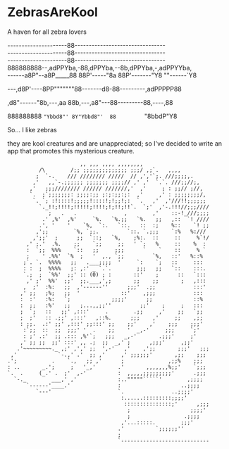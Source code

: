 # ZebrasAreKool

A haven for all zebra lovers

---------------------88--------------------------------                                                                      
---------------------88--------------------------------                                                                       
---------------------88--------------------------------                                
888888888--,adPPYba,-88,dPPYba,--8b,dPPYba,-,adPPYYba,  
------a8P"--a8P_____88 88P'-----"8a 88P'-------"Y8 ""------`Y8                                                                    

---,d8P'----8PP"""""""88-------d8-88---------,adPPPPP88  

,d8"------"8b,---,aa 88b,---,a8"---88---------88,----,88  

888888888  `"Ybbd8"' 8Y"Ybbd8"'  88         `"8bbdP"Y8  
                                                        
																												
So... I like zebras

they are kool creatures and are unappreciated; so I've decided to write an app that promotes this mysterious 
creature.

                           ,, ,,, ,,,, ,,,,,,,,
              /\        /;; ;;;;;;;;;;;;;; ;;;/ ,;`.   ,,,,
             ;  `-.    /// //////// /////  // ,','`;. ///;;;;,.
            ,'   ,,`-.;;;;;; ;;;;;;; ;;;;// ,' ,'  `.`. ///;;//;,
           ,'   ;;;//////// ////// ///////,'  ,'     ; : ;;// ;//,
           `.  ;`;;;;;;;: ;;;;:;; ;:;:;;:;:  ,'     ,' : ;;;;;;;;/,
            `. `; :!::::!;;;;;!::::!;!;;!;:  `.   ,'  ,'///!!;;;;;;
              `._!!;!!!!;!!!!!;!!!!;!;!!;!!`.  `;'  ,'-.!!!//;;;////
                 ;   .   .               ,        ,'    ::-!_///;;;;
               .' ,%'  ,%'     `%.   `%.;;   `%.   ;;   ,::  `! ////
              .', '    '    `%,  `:.   `::.   ::  :;    %::    `! ;;
             ,';;        `%, `;;.         `::. `.;;;    `:%   %:///
            ,';;'  ;      ;;  `::;   `%,    ;%:.  ::     ::     %`!/
          ,' ;.'  .%.    ;;    `;;     ;;   ' `;   %     ::    %  :
          :  `;;  %%%    `::   ;;     ;;;      `    `    ::     % `
          ;    ' .%%'  `%  ;   '  ,., `;;         `%,   ::'   %::%
         ;`. `.  %%%%   ;;   .___;;;;  '     `:    `;   ::     :::
         : :  ;  %%%%   ;: ,:' _ `.`.        ;;;   ;;   `::    :::.
         `.;  ;  `%%'  ;;' :: (0) ; :       ::'    ;      ::   `:::
          ,' ;'  %%'  ;;'  ;;.___,',;       ;;    ;;       ;   ,:::
         ,  ;'  :%:   ;;  ,'------''      ;;;'  .;;            :::'
        ,' ;;   ;%;   ;;  '             ::'    ,;;;            :::
        :  :'   :%:   `;             ;;;;'      ;;             ::%
        :  ;;   :%'   ;;   ;...,,;;''         ;;'    ;     ;   :::
        ;  `;   ::   ;;' ,:::'     .        .;;     ,'    ;;   `;;
        ;  ;'   :: .;;' ,:::'   ,::%.      ;;;    ,'     ;;    ,;;
        : ;;.  .:' ;;' ,:::' ;;:::' ;;    ;;'    ,'    ;;;    ;;;'
         :`;;  ::  ;;  ;;;' '  .    ;;    '  _,-'     ;;;     `;'
         : ;' .:'  ;; .::: ,%'`;   ;;;   _,-'       .;;;'     ;'
        ,' ;; ;;  ;;' :::' ,, .;  ;;  _,' ;      ,;;;'     ,;;'
       .'~~~~~~~~~._ ,;' ,',' ;;  ',-'   ,'    ,';;       ;;;'   ;;;
     ,'             `-.,' .'  ;; ,'     ,' ;;;;;;'       ,;;    ;;;
    .';           .    `.,   ;; ,'      ;              ,;;%    ;;;
    : ..       _.';     ;   '_,'       .'       ,,,,,,,%;;'    `;;;
    `.  .     (_.' .  ;'  ,-'          :  ,,,,,;;;;;;;;;'      .;;;
      `-._        ___,' ,'             :.."""""`````'        ,;;;;
          `------'____.'               :                   ..;;;;
             `---'                     `.               ..;;;;'
                                        :......:::::::::;;;;'
                                         :::::::::::::::;'      ,;;;
                                          ;                   ;;;;'
                                          ;                 .;;;;
                                        ,'...:::::.        ;;;'
                                       .'          `;;;;;;''
                                       ;
                                       `----------------------------
